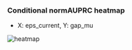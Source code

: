 ### Conditional normAUPRC heatmap

- X: eps_current, Y: gap_mu

![heatmap](/home/elicer/project_0814_2/results/20250814-120331/holdout/conditional_heatmap_eps_current_vs_gap_mu.png)
